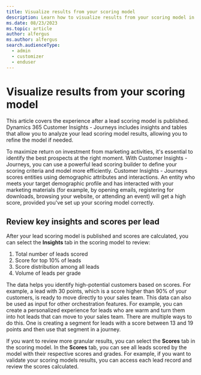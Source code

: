 ```yaml
---
title: Visualize results from your scoring model
description: Learn how to visualize results from your scoring model in Dynamics 365 Customer Insights - Journeys.
ms.date: 08/23/2023
ms.topic: article
author: alfergus
ms.author: alfergus
search.audienceType: 
  - admin
  - customizer
  - enduser
---
```


# Visualize results from your scoring model

This article covers the experience after a lead scoring model is published. Dynamics 365 Customer Insights - Journeys includes insights and tables that allow you to analyze your lead scoring model results, allowing you to refine the model if needed.

To maximize return on investment from marketing activities, it's essential to identify the best prospects at the right moment. With Customer Insights - Journeys, you can use a powerful lead scoring builder to define your scoring criteria and model more efficiently. Customer Insights - Journeys scores entities using demographic attributes and interactions. An entity who meets your target demographic profile and has interacted with your marketing materials (for example, by opening emails, registering for downloads, browsing your website, or attending an event) will get a high score, provided you've set up your scoring model correctly.

## Review key insights and scores per lead

After your lead scoring model is published and scores are calculated, you can select the **Insights** tab in the scoring model to review:
1. Total number of leads scored
1. Score for top 10% of leads
1. Score distribution among all leads
1. Volume of leads per grade

The data helps you identify high-potential customers based on scores. For example, a lead with 30 points, which is a score higher than 90% of your customers, is ready to move directly to your sales team. This data can also be used as input for other orchestration features. For example, you can create a personalized experience for leads who are warm and turn them into hot leads that can move to your sales team. There are multiple ways to do this. One is creating a segment for leads with a score between 13 and 19 points and then use that segment in a journey.

If you want to review more granular results, you can select the **Scores** tab in the scoring model. In the **Scores** tab, you can see all leads scored by the model with their respective scores and grades. For example, if you want to validate your scoring models results, you can access each lead record and review the scores calculated.